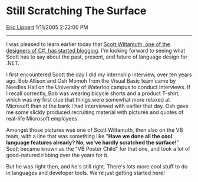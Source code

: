 <div id="page">

# Still Scratching The Surface

[Eric Lippert](https://social.msdn.microsoft.com/profile/Eric%20Lippert) 1/11/2005 2:22:00 PM

-----

<div id="content">

<div class="mine">

I was pleased to learn earlier today that [Scott Wiltamuth, one of the designers of C\#, has started blogging](http://blogs.msdn.com/scottwil). I'm looking forward to seeing what Scott has to say about the past, present, and future of language design for .NET.

I first encountered Scott the day I did my internship interview, over ten years ago. Bob Allison and Osh Momoh from the Visual Basic team came by Needles Hall on the University of Waterloo campus to conduct interviews. If I recall correctly, Bob was wearing bicycle shorts and a product T-shirt, which was my first clue that things were somewhat more relaxed at Microsoft than at the bank I had interviewed with earlier that day. Osh gave me some slickly produced recruiting material with pictures and quotes of real-life Microsoft employees.

Amongst those pictures was one of Scott Wiltamuth, then also on the VB team, with a line that was something like "**Have we done all the cool language features already? No, we've hardly scratched the surface\!**" Scott became known as the "VB Poster Child" for that one, and took a lot of good-natured ribbing over the years for it.

But he was right then, and he's still right. There's lots more cool stuff to do in languages and developer tools. We're just getting started here\!

</div>

</div>

</div>

